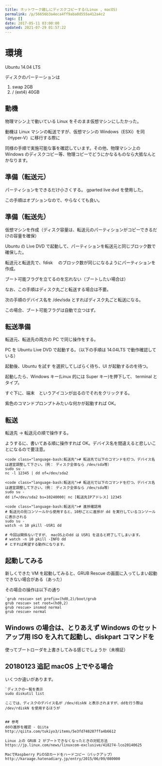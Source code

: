 ```yaml
---
title: ネットワーク越しにディスクコピーする(Linux , macOS)
permalink: /p/56656b3a4eca4ff9aba0d555a412a4c2
tags: []
date: 2017-05-11 03:00:00
updated: 2021-07-29 01:57:22
---
```


# 環境

Ubuntu 14.04 LTS

ディスクのパーテーションは

1.  swap 2GB
1.  / (ext4) 40GB

## 動機

物理マシン上で動いている Linux をそのまま仮想マシンにしたかった。

動機は Linux マシンの転送ですが、仮想マシンの Windows（ESXi）を同（Hyper-V）に移行する際に

同様の手順で実施可能な事を確認しています。その他、物理マシン上の Windows のディスクコピー等、物理コピーでどうにかなるものなら大抵なんとかなります。

## 準備（転送元）

パーティションをできるだけ小さくする。 gparted live dvd を使用した。

この手順はオプションなので、やらなくても良い。

## 準備（転送先）

仮想マシンを作成（ディスク容量は、転送元のパーティションがコピーできるだけの容量を確保）

Ubuntu の Live DVD で起動して、パーティションを転送元と同じブロック数で確保した。

転送元と転送先で、fdisk 　のブロック数が同じになるようにパーティションを作成。

ブート可能フラグを立てるのを忘れない（ブートしたい場合は）

なお、この手順はディスク丸ごと転送する場合は不要。

次の手順のデバイス名を /dev/sda とすればディスク丸ごと転送になる。

この場合、ブート可能フラグは自動で立つはず。

## 転送準備

転送元、転送先の両方の PC で同じ操作をする。

PC を Ubuntu Live DVD で起動する。（以下の手順は 14.04LTS で動作確認している）

起動後、Ubuntu を試す を選択してしばらく待ち、UI が起動するのを待つ。

起動したら、Windows キー(Linux 的には Super キー)を押下して、 terminal とタイプ。

すぐ下に、端末　というアイコンが出るのでそれをクリックする。

紫色のコマンドプロンプトみたいな何かが起動すれば OK。

## 転送

転送先 → 転送元の順で操作する。

ようするに、書いてある順に操作すれば OK。デバイス名を間違えると悲しいことになるので要注意。

```
<code class="language-bash:転送先"># 転送先で以下のコマンドを打つ。デバイス名は適宜調整して下さい。（例： ディスク全体なら /dev/sda等）
sudo su -
nc -l 12345 | dd of=/dev/sda2
```

```
<code class="language-bash:転送元"># 転送元で以下のコマンドを打つ。デバイス名は適宜調整して下さい。（例： ディスク全体なら /dev/sda等）
sudo su -
dd if=/dev/sda2 bs=10240000| nc [転送先IPアドレス] 12345
```

```
<code class="language-bash:転送元"># 進捗確認用
# 転送元の別コンソールから使用すると、10秒ごとに進捗が dd を実行しているコンソールに表示される
sudo su -
watch -n 10 pkill -USR1 dd

# 今回は関係ないですが、 macOS上のdd は USR1 を送ると終了してしまいます。
# watch -n 10 pkill -INFO dd
# とすれば希望する動作になります。
```

## 起動してみる

新しくできた VM を起動してみると、GRUB Rescue の画面に入ってしまい起動できない場合がある（あった）

その場合の操作は以下の通り

```
`grub rescue> set prefix=(hd0,2)/boot/grub
grub rescue> set root=(hd0,2)
grub rescue> insmod normal
grub rescue> normal
```

## Windows の場合は、とりあえず Windows のセットアップ用 ISO を入れて起動し、diskpart コマンドを

使ってブートローダを上書きしてみる感じでしょうか（未検証）

## 20180123 追記 macOS 上でやる場合

いくつか違いがあります。

```
`ディスクの一覧を表示
sudo diskutil list

ここでは、ディスクのデバイス名が /dev/diskN と表示されますが、ddを行う際は
/dev/rdiskN を使用するほうが


## 参考
ddの進捗を確認 - Qiita
http://qiita.com/tukiyo3/items/5e3fd748287ffa4b6612

Linux 上の GRUB 2 がブートできなくなったときの対処方法
https://jp.linux.com/news/linuxcom-exclusive/418274-lco20140625

MacでRaspberry PiのSDカードをハードコピー（バックアップ） http://karaage.hatenadiary.jp/entry/2015/06/09/080000
```
